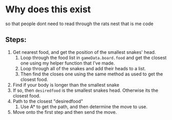 # Why does this exist
so that people dont need to read through the rats nest that is me code
## Steps:

1. Get nearest food, and get the position of the smallest snakes' head.
    1. Loop through the food list in `gameData.board.food` and get the closest one using my helper function that I've made.
    2. Loop through all of the snakes and add their heads to a list.
    3. Then find the closes one using the same method as used to get the closest food.
2. Find if your body is longer than the smallest snake
3. If so, then `desiredfood` is the smallest snakes head. Otherwise its the closest food.
3. Path to the closest "desiredfood"
    1. Use A* to get the path, and then determine the move to use.
4. Move onto the first step and then send the move.